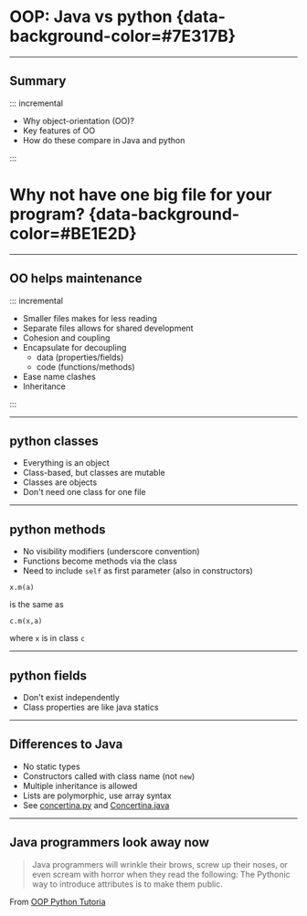 # OOP: Java vs python {data-background-color=#7E317B}

---

## Summary

::: incremental

- Why object-orientation (OO)?
- Key features of OO
- How do these compare in Java and python

:::


# Why not have one big file for your program? {data-background-color=#BE1E2D}

---

## OO helps maintenance

::: incremental

- Smaller files makes for less reading
- Separate files allows for shared development
- Cohesion and coupling
- Encapsulate for decoupling
  - data (properties/fields)
  - code (functions/methods)
- Ease name clashes
- Inheritance

:::

---

## python classes

- Everything is an object
- Class-based, but classes are mutable
- Classes are objects
- Don't need one class for one file

--- 

## python methods

- No visibility modifiers (underscore convention)
- Functions become methods via the class
- Need to include `self` as first parameter (also in constructors)
```
x.m(a)
```
is the same as
```
c.m(x,a)
```
where `x` is in class `c`


---

## python fields

- Don't exist independently
- Class properties are like java statics

---

## Differences to Java

- No static types
- Constructors called with class name (not `new`)
- Multiple inheritance is allowed
- Lists are polymorphic, use array syntax
- See [concertina.py](https://raw.githubusercontent.com/stevenaeola/gitpitch/master/prog/oo_comparison/Python/concertina.py) and [Concertina.java](https://raw.githubusercontent.com/stevenaeola/gitpitch/master/prog/oo_comparison/Java/Concertina.java)

---

## Java programmers look away now

> Java programmers will wrinkle their brows, screw up their noses, or even scream with horror when they read the following: The Pythonic way to introduce attributes is to make them public.

From [OOP Python Tutoria](https://www.python-course.eu/python3_properties.php)

